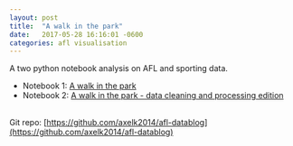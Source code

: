 ```yaml
---
layout: post
title:  "A walk in the park"
date:   2017-05-28 16:16:01 -0600
categories: afl visualisation
---
```

A two python notebook analysis on AFL and sporting data.

* Notebook 1: [A walk in the park](https://github.com/axelk2014/afl-datablog/blob/master/Datablog.ipynb)</br>
* Notebook 2: [A walk in the park - data cleaning and processing edition](https://github.com/axelk2014/afl-datablog/blob/master/Datablog%20-%20cleaning%20and%20processing.ipynb)</br></br>

Git repo: [https://github.com/axelk2014/afl-datablog](https://github.com/axelk2014/afl-datablog)
